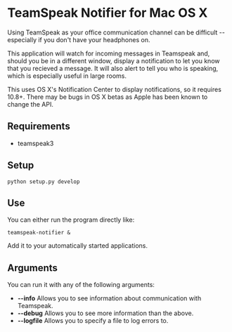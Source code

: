 # TeamSpeak Notifier for Mac OS X

Using TeamSpeak as your office communication channel can be difficult -- especially
if you don't have your headphones on.

This application will watch for incoming messages in Teamspeak and, should you
be in a different window, display a notification to let you know that you
recieved a message. It will also alert to tell you who is speaking, which is
especially useful in large rooms.

This uses OS X's Notification Center to display notifications, so it requires 10.8+.
There may be bugs in OS X betas as Apple has been known to change the API.

## Requirements

 - teamspeak3

## Setup

    python setup.py develop

## Use

You can either run the program directly like:

    teamspeak-notifier &

Add it to your automatically started applications.

## Arguments

You can run it with any of the following arguments:

 - **--info** Allows you to see information about communication with Teamspeak.
 - **--debug** Allows you to see more information than the above.
 - **--logfile**  Allows you to specify a file to log errors to.


